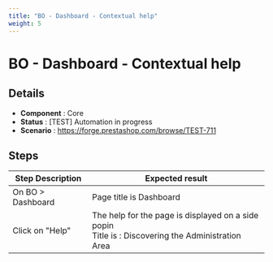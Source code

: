 ```yaml
---
title: "BO - Dashboard - Contextual help"
weight: 5
---
```


# BO - Dashboard - Contextual help
## Details
* **Component** : Core
* **Status** : [TEST] Automation in progress
* **Scenario** : https://forge.prestashop.com/browse/TEST-711

## Steps
| Step Description | Expected result |
| ----- | ----- |
| On BO > Dashboard | Page title is Dashboard |
| Click on "Help" | The help for the page is displayed on a side popin<br>Title is : Discovering the Administration Area |
